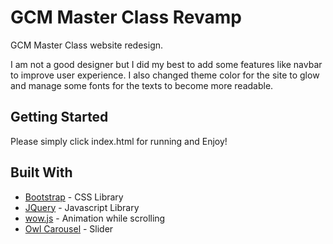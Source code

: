 # GCM Master Class Revamp

GCM Master Class website redesign.

I am not a good designer but I did my best to add some features like navbar to improve user experience. I also changed theme color for the site to glow and manage some fonts for the texts to become more readable.

## Getting Started

Please simply click index.html for running and Enjoy!

## Built With

* [Bootstrap](https://getbootstrap.com/) - CSS Library
* [JQuery](https://reactjs.org/) - Javascript Library
* [wow.js](https://mynameismatthieu.com/WOW/) - Animation while scrolling
* [Owl Carousel](https://owlcarousel2.github.io/OwlCarousel2/) - Slider

